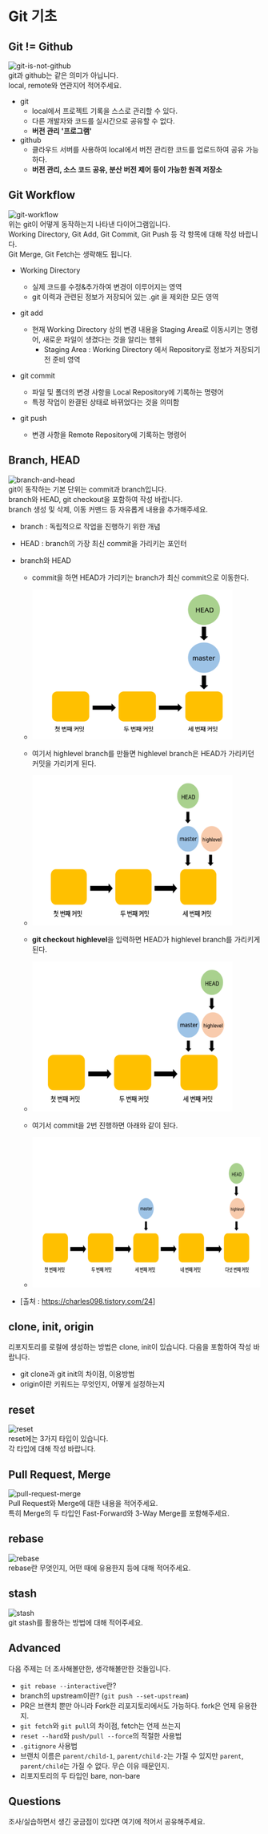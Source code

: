 # Git 기초

## Git != Github
![git-is-not-github](https://user-images.githubusercontent.com/51331195/160232512-3d6686ca-4ae3-4f11-a8d7-c893c0a7526a.png)  
git과 github는 같은 의미가 아닙니다.  
local, remote와 연관지어 적어주세요.
- git
   - local에서 프로젝트 기록을 스스로 관리할 수 있다. 
   - 다른 개발자와 코드를 실시간으로 공유할 수 없다. 
   - **버전 관리 '프로그램'**
- github
  - 클라우드 서버를 사용하여 local에서 버전 관리한 코드를 업로드하여 공유 가능하다.
  - **버전 관리, 소스 코드 공유, 분산 버전 제어 등이 가능한 원격 저장소**


## Git Workflow
![git-workflow](https://cdn-media-1.freecodecamp.org/images/1*iL2J8k4ygQlg3xriKGimbQ.png)  
위는 git이 어떻게 동작하는지 나타낸 다이어그램입니다.  
Working Directory, Git Add, Git Commit, Git Push 등 각 항목에 대해 작성 바랍니다.  
Git Merge, Git Fetch는 생략해도 됩니다.
- Working Directory
  - 실제 코드를 수정&추가하여 변경이 이루어지는 영역
  - git 이력과 관련된 정보가 저장되어 있는 .git 을 제외한 모든 영역
- git add
  - 현재 Working Directory 상의 변경 내용을 Staging Area로 이동시키는 명령어, 새로운 파일이 생겼다는 것을 알리는 행위
    - Staging Area : Working Directory 에서 Repository로 정보가 저장되기 전 준비 영역

- git commit
  - 파일 및 폴더의 변경 사항을 Local Repository에 기록하는 명령어
  - 특정 작업이 완결된 상태로 바뀌었다는 것을 의미함

- git push
  - 변경 사항을 Remote Repository에 기록하는 명령어


## Branch, HEAD
![branch-and-head](https://ihatetomatoes.net/wp-content/uploads/2020/04/07-head-pointer.png)  
git이 동작하는 기본 단위는 commit과 branch입니다.  
branch와 HEAD, git checkout을 포함하여 작성 바랍니다.  
branch 생성 및 삭제, 이동 커맨드 등 자유롭게 내용을 추가해주세요.
- branch : 독립적으로 작업을 진행하기 위한 개념
- HEAD : branch의 가장 최신 commit을 가리키는 포인터
- branch와 HEAD
  - commit을 하면 HEAD가 가리키는 branch가 최신 commit으로 이동한다.
  - <img src ="img.png" width="400" height="300"/>

  - 여기서 highlevel branch를 만들면 highlevel branch은 HEAD가 가리키던 커밋을 가리키게 된다.
  - <img src="img_1.png" width="400" height="300"/>

  - **git checkout highlevel**을 입력하면 HEAD가 highlevel branch를 가리키게 된다.
  - <img src="img_2.png" width="400" height="300"/>

  - 여기서 commit을 2번 진행하면 아래와 같이 된다.
  - <img src="img_3.png" width="600" height="300"/>

- [출처 : https://charles098.tistory.com/24]
  


## clone, init, origin
리포지토리를 로컬에 생성하는 방법은 clone, init이 있습니다. 다음을 포함하여 작성 바랍니다.
- git clone과 git init의 차이점, 이용방법
- origin이란 키워드는 무엇인지, 어떻게 설정하는지

## reset
![reset](https://user-images.githubusercontent.com/51331195/160235594-8836570b-e8bf-484a-bb92-b2bd6d873066.png)  
reset에는 3가지 타입이 있습니다.  
각 타입에 대해 작성 바랍니다.

## Pull Request, Merge
![pull-request-merge](https://atlassianblog.wpengine.com/wp-content/uploads/bitbucket411-blog-1200x-branches2.png)  
Pull Request와 Merge에 대한 내용을 적어주세요.  
특히 Merge의 두 타입인 Fast-Forward와 3-Way Merge를 포함해주세요.

## rebase
![rebase](https://user-images.githubusercontent.com/51331195/160234052-7fe70f85-5906-4474-b809-782adae92b3c.png)  
rebase란 무엇인지, 어떤 때에 유용한지 등에 대해 적어주세요.

## stash
![stash](https://d8it4huxumps7.cloudfront.net/bites/wp-content/banners/2023/4/642a663eaff96_git_stash.png)  
git stash를 활용하는 방법에 대해 적어주세요.

## Advanced
다음 주제는 더 조사해볼만한, 생각해볼만한 것들입니다. 
- `git rebase --interactive`란?
- branch의 upstream이란? (`git push --set-upstream`)
- PR은 브랜치 뿐만 아니라 Fork한 리포지토리에서도 가능하다. fork은 언제 유용한지. 
- `git fetch`와 `git pull`의 차이점, fetch는 언제 쓰는지
- `reset --hard`와 `push/pull --force`의 적절한 사용법
- `.gitignore` 사용법
- 브랜치 이름은 `parent/child-1`, `parent/child-2`는 가질 수 있지만 `parent`, `parent/child`는 가질 수 없다. 무슨 이유 때문인지. 
- 리포지토리의 두 타입인 bare, non-bare

## Questions
조사/실습하면서 생긴 궁금점이 있다면 여기에 적어서 공유해주세요.